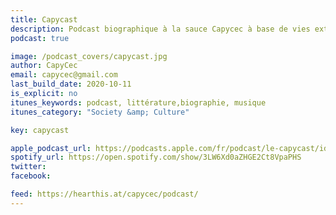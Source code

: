 ```yaml
---
title: Capycast
description: Podcast biographique à la sauce Capycec à base de vies extraordinaires de gens de lettres injustement méconnus avec interludes musicaux de bon goût.
podcast: true

image: /podcast_covers/capycast.jpg
author: CapyCec
email: capycec@gmail.com
last_build_date: 2020-10-11
is_explicit: no
itunes_keywords: podcast, littérature,biographie, musique
itunes_category: "Society &amp; Culture"

key: capycast

apple_podcast_url: https://podcasts.apple.com/fr/podcast/le-capycast/id1459747927
spotify_url: https://open.spotify.com/show/3LW6Xd0aZHGE2Ct8VpaPHS
twitter:
facebook:

feed: https://hearthis.at/capycec/podcast/
---
```


<Podcast/>

<!-- #### [Retrouvez pour l'instant tous les épisodes du Capycast sur HearThis.at](https://hearthis.at/capycec) -->